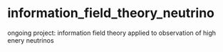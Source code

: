 # information_field_theory_neutrino
ongoing project: information field theory applied to observation of high enery neutrinos
